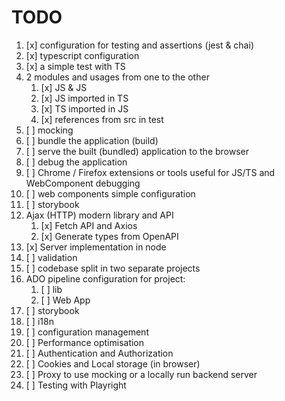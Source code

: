 # TODO

1. [x] configuration for testing and assertions (jest & chai)
2. [x] typescript configuration
3. [x] a simple test with TS
4. 2 modules and usages from one to the other
   1. [x] JS & JS
   2. [x] JS imported in TS
   3. [x] TS imported in JS
   4. [x] references from src in test
5. [ ] mocking
6. [ ] bundle the application (build)
7. [ ] serve the built (bundled) application to the browser
8. [ ] debug the application
9. [ ] Chrome / Firefox extensions or tools useful for JS/TS and WebComponent debugging
10. [ ] web components simple configuration
11. [ ] storybook
12. Ajax (HTTP) modern library and API
    1. [x] Fetch API and Axios
    2. [x] Generate types from OpenAPI
13. [x] Server implementation in node
14. [ ] validation
15. [ ] codebase split in two separate projects
16. ADO pipeline configuration for project:
    1. [ ] lib
    2. [ ] Web App
17. [ ] storybook
18. [ ] i18n
19. [ ] configuration management
20. [ ] Performance optimisation
21. [ ] Authentication and Authorization
22. [ ] Cookies and Local storage (in browser)
23. [ ] Proxy to use mocking or a locally run backend server
24. [ ] Testing with Playright
